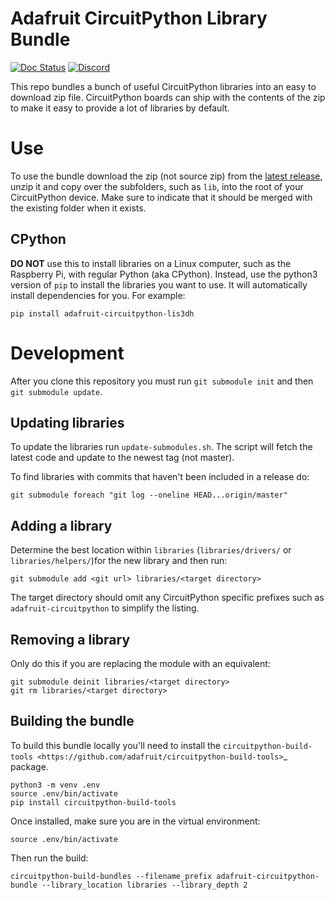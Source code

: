 # Adafruit CircuitPython Library Bundle

[![Doc Status](https://readthedocs.org/projects/circuitpython/badge/?version=latest)](https://circuitpython.readthedocs.io/en/latest/docs/drivers.html)
[![Discord](https://img.shields.io/discord/327254708534116352.svg)](https://discord.gg/nBQh6qu)

This repo bundles a bunch of useful CircuitPython libraries into an easy to
download zip file. CircuitPython boards can ship with the contents of the zip to
make it easy to provide a lot of libraries by default.

# Use
To use the bundle download the zip (not source zip) from the
[latest release](https://github.com/adafruit/Adafruit_CircuitPython_Bundle/releases/latest),
unzip it and copy over the subfolders, such as `lib`, into the root of your
CircuitPython device. Make sure to indicate that it should be merged with the
existing folder when it exists.

## CPython
**DO NOT** use this to install libraries on a Linux computer, such as the Raspberry Pi, with regular Python (aka CPython). Instead, use the python3 version of `pip` to install the libraries you want to use. It will automatically install dependencies for you. For example:

`pip install adafruit-circuitpython-lis3dh`

# Development

After you clone this repository you must run `git submodule init`
and then `git submodule update`.

## Updating libraries
To update the libraries run `update-submodules.sh`. The script will fetch the
latest code and update to the newest tag (not master).

To find libraries with commits that haven't been included in a release do:

    git submodule foreach "git log --oneline HEAD...origin/master"

## Adding a library
Determine the best location within `libraries` (`libraries/drivers/` or
`libraries/helpers/`)for the new library and then run:

    git submodule add <git url> libraries/<target directory>

The target directory should omit any CircuitPython specific prefixes such as
`adafruit-circuitpython` to simplify the listing.

## Removing a library
Only do this if you are replacing the module with an equivalent:

    git submodule deinit libraries/<target directory>
    git rm libraries/<target directory>

## Building the bundle
To build this bundle locally you'll need to install the
`circuitpython-build-tools <https://github.com/adafruit/circuitpython-build-tools>`_ package.

    python3 -m venv .env
    source .env/bin/activate
    pip install circuitpython-build-tools

Once installed, make sure you are in the virtual environment:

    source .env/bin/activate

Then run the build:

    circuitpython-build-bundles --filename_prefix adafruit-circuitpython-bundle --library_location libraries --library_depth 2

